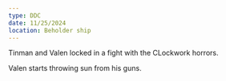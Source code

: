 ```yaml
---
type: DDC
date: 11/25/2024
location: Beholder ship 
---
```


Tinman and Valen locked in a fight with the CLockwork horrors.

Valen starts throwing sun from his guns. 